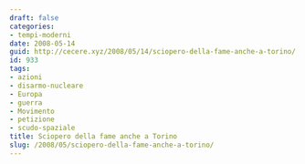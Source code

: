 ```yaml
---
draft: false
categories:
- tempi-moderni
date: 2008-05-14
guid: http://cecere.xyz/2008/05/14/sciopero-della-fame-anche-a-torino/
id: 933
tags:
- azioni
- disarmo-nucleare
- Europa
- guerra
- Movimento
- petizione
- scudo-spaziale
title: Sciopero della fame anche a Torino
slug: /2008/05/sciopero-della-fame-anche-a-torino/
---
```


